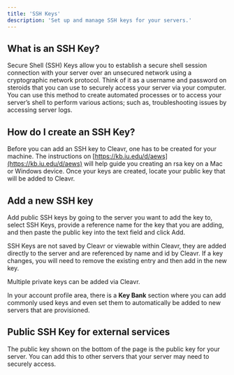 ```yaml
---
title: 'SSH Keys'
description: 'Set up and manage SSH keys for your servers.'
---
```


## What is an SSH Key?
Secure Shell (SSH) Keys allow you to establish a secure shell session connection with your server over an unsecured network 
using a cryptographic network protocol. Think of it as a username and password on steroids that you can use to securely 
access your server via your computer. You can use this method to create automated processes or to access your server’s 
shell to perform various actions; such as, troubleshooting issues by accessing server logs.  

## How do I create an SSH Key?  
Before you can add an SSH key to Cleavr, one has to be created for your machine. The instructions on [https://kb.iu.edu/d/aews](https://kb.iu.edu/d/aews) 
will help guide you creating an rsa key on a Mac or Windows device. Once your keys are created, locate your public key 
that will be added to Cleavr.


## Add a new SSH key
Add public SSH keys by going to the server you want to add the key to, select SSH Keys, provide a reference name for the key 
that you are adding, and then paste the public key into the text field and click Add.

SSH Keys are not saved by Cleavr or viewable within Cleavr, they are added directly to the server and are referenced by 
name and id by Cleavr. If a key changes, you will need to remove the existing entry and then add in the new key.

Multiple private keys can be added via Cleavr.

<base-info>
In your account profile area, there is a <b>Key Bank</b> section where you can add commonly used keys and even set them to 
automatically be added to new servers that are provisioned. 
</base-info>

## Public SSH Key for external services
The public key shown on the bottom of the page is the public key for your server. You can add this to other servers that 
your server may need to securely access.
